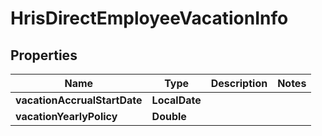 

# HrisDirectEmployeeVacationInfo


## Properties

| Name | Type | Description | Notes |
|------------ | ------------- | ------------- | -------------|
|**vacationAccrualStartDate** | **LocalDate** |  |  |
|**vacationYearlyPolicy** | **Double** |  |  |



